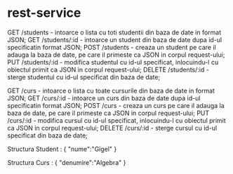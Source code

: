 # rest-service

GET /students - intoarce o lista cu toti studentii din baza de date in format JSON;
GET /students/:id - intoarce un student din baza de date dupa id-ul specificatin format JSON;
POST /students - creaza un student pe care il adauga la baza de date, pe care il primeste ca JSON in corpul request-ului;
PUT /students/:id - modifica studentul cu id-ul specificat, inlocuindu-l cu obiectul primit ca JSON in corpul request-ului;
DELETE /students/:id - sterge studentul cu id-ul specificat din baza de date;

GET /curs - intoarce o lista cu toate cursurile din baza de date in format JSON;
GET /curs/:id - intoarce un curs din baza de date dupa id-ul specificatin format JSON;
POST /curs - creaza un curs pe care il adauga la baza de date, pe care il primeste ca JSON in corpul request-ului;
PUT /curs/:id - modifica cursul cu id-ul specificat, inlocuindu-l cu obiectul primit ca JSON in corpul request-ului;
DELETE /curs/:id - sterge cursul cu id-ul specificat din baza de date;


Structura Student : 
    {
        "nume":"Gigel"
    }
    
Structura Curs :
    {
        "denumire":"Algebra"
    }